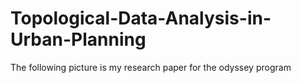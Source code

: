 # Topological-Data-Analysis-in-Urban-Planning

The following picture is my research paper for the odyssey program


